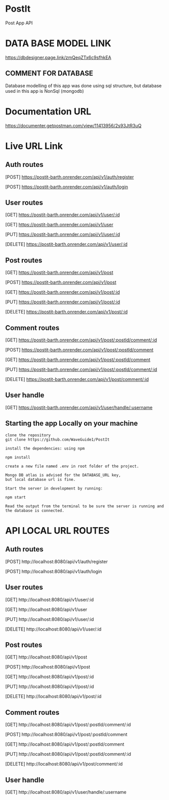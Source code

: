 # PostIt
Post App API

# DATA BASE MODEL LINK
https://dbdesigner.page.link/zmQeqZTx6c9sfhkEA

## COMMENT FOR DATABASE
Database modelling of this app was done using sql structure, 
but database used in this app is NonSql (mongodb)

# Documentation URL
https://documenter.getpostman.com/view/11413956/2s93JtR3uQ

# Live URL Link

## Auth routes

[POST] https://postit-barth.onrender.com/api/v1/auth/register

[POST] https://postit-barth.onrender.com/api/v1/auth/login

## User routes

[GET] https://postit-barth.onrender.com/api/v1/user/:id

[GET] https://postit-barth.onrender.com/api/v1/user

[PUT] https://postit-barth.onrender.com/api/v1/user/:id

[DELETE] https://postit-barth.onrender.com/api/v1/user/:id

## Post routes

[GET] https://postit-barth.onrender.com/api/v1/post

[POST] https://postit-barth.onrender.com/api/v1/post

[GET] https://postit-barth.onrender.com/api/v1/post/:id

[PUT] https://postit-barth.onrender.com/api/v1/post/:id

[DELETE] https://postit-barth.onrender.com/api/v1/post/:id

## Comment routes

[GET] https://postit-barth.onrender.com/api/v1/post/:postId/comment/:id

[POST] https://postit-barth.onrender.com/api/v1/post/:postId/comment

[GET] https://postit-barth.onrender.com/api/v1/post/:postId/comment

[PUT] https://postit-barth.onrender.com/api/v1/post/:postId/comment/:id

[DELETE] https://postit-barth.onrender.com/api/v1/post/comment/:id

## User handle

[GET] https://postit-barth.onrender.com/api/v1/user/handle/:username



## Starting the app Locally on your machine

    clone the repository
    git clone https://github.com/WaveGuide1/PostIt
    
    install the dependencies: using npm

    npm install
    
    create a new file named .env in root folder of the project.

    Mongo DB atlas is advised for the DATABASE_URL key, 
    but local database url is fine. 
    
    Start the server in development by running: 
    
    npm start
    
    Read the output from the terminal to be sure the server is running and the database is connected.

# API LOCAL URL ROUTES

## Auth routes

[POST] http://localhost:8080/api/v1/auth/register

[POST] http://localhost:8080/api/v1/auth/login

## User routes

[GET] http://localhost:8080/api/v1/user/:id

[GET] http://localhost:8080/api/v1/user

[PUT] http://localhost:8080/api/v1/user/:id

[DELETE] http://localhost:8080/api/v1/user/:id

## Post routes

[GET] http://localhost:8080/api/v1/post

[POST] http://localhost:8080/api/v1/post

[GET] http://localhost:8080/api/v1/post/:id

[PUT] http://localhost:8080/api/v1/post/:id

[DELETE] http://localhost:8080/api/v1/post/:id

## Comment routes

[GET] http://localhost:8080/api/v1/post/:postId/comment/:id

[POST] http://localhost:8080/api/v1/post/:postId/comment

[GET] http://localhost:8080/api/v1/post/:postId/comment

[PUT] http://localhost:8080/api/v1/post/:postId/comment/:id

[DELETE] http://localhost:8080/api/v1/post/comment/:id

## User handle

[GET] http://localhost:8080/api/v1/user/handle/:username
